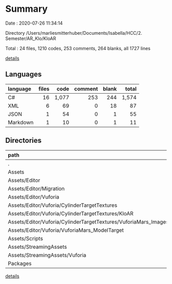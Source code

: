# Summary

Date : 2020-07-26 11:34:14

Directory /Users/marliesmitterhuber/Documents/Isabella/HCC/2. Semester/AR_Klo/KloAR

Total : 24 files,  1210 codes, 253 comments, 264 blanks, all 1727 lines

[details](details.md)

## Languages
| language | files | code | comment | blank | total |
| :--- | ---: | ---: | ---: | ---: | ---: |
| C# | 16 | 1,077 | 253 | 244 | 1,574 |
| XML | 6 | 69 | 0 | 18 | 87 |
| JSON | 1 | 54 | 0 | 1 | 55 |
| Markdown | 1 | 10 | 0 | 1 | 11 |

## Directories
| path | files | code | comment | blank | total |
| :--- | ---: | ---: | ---: | ---: | ---: |
| . | 24 | 1,210 | 253 | 264 | 1,727 |
| Assets | 22 | 1,146 | 253 | 262 | 1,661 |
| Assets/Editor | 4 | 183 | 0 | 64 | 247 |
| Assets/Editor/Migration | 1 | 158 | 0 | 55 | 213 |
| Assets/Editor/Vuforia | 3 | 25 | 0 | 9 | 34 |
| Assets/Editor/Vuforia/CylinderTargetTextures | 2 | 12 | 0 | 2 | 14 |
| Assets/Editor/Vuforia/CylinderTargetTextures/KloAR | 1 | 6 | 0 | 1 | 7 |
| Assets/Editor/Vuforia/CylinderTargetTextures/VuforiaMars_Images | 1 | 6 | 0 | 1 | 7 |
| Assets/Editor/Vuforia/VuforiaMars_ModelTarget | 1 | 13 | 0 | 7 | 20 |
| Assets/Scripts | 15 | 919 | 253 | 189 | 1,361 |
| Assets/StreamingAssets | 3 | 44 | 0 | 9 | 53 |
| Assets/StreamingAssets/Vuforia | 3 | 44 | 0 | 9 | 53 |
| Packages | 1 | 54 | 0 | 1 | 55 |

[details](details.md)